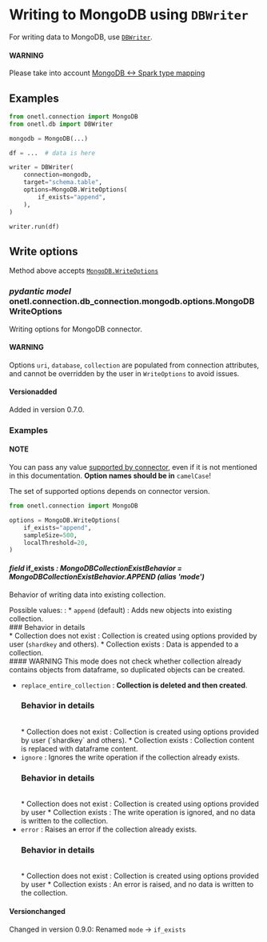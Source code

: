 <a id="mongodb-write"></a>

# Writing to MongoDB using `DBWriter`

For writing data to MongoDB, use [`DBWriter`](../../../db/db_writer.md#onetl.db.db_writer.db_writer.DBWriter).

#### WARNING
Please take into account [MongoDB <-> Spark type mapping](types.md#mongodb-types)

## Examples

```python
from onetl.connection import MongoDB
from onetl.db import DBWriter

mongodb = MongoDB(...)

df = ...  # data is here

writer = DBWriter(
    connection=mongodb,
    target="schema.table",
    options=MongoDB.WriteOptions(
        if_exists="append",
    ),
)

writer.run(df)
```

## Write options

Method above accepts  [`MongoDB.WriteOptions`](#onetl.connection.db_connection.mongodb.options.MongoDBWriteOptions)

### *pydantic model* onetl.connection.db_connection.mongodb.options.MongoDBWriteOptions

Writing options for MongoDB connector.

#### WARNING
Options `uri`, `database`, `collection` are populated from connection attributes,
and cannot be overridden by the user in `WriteOptions` to avoid issues.

#### Versionadded
Added in version 0.7.0.

### Examples

#### NOTE
You can pass any value
[supported by connector](https://www.mongodb.com/docs/spark-connector/current/batch-mode/batch-write-config/),
even if it is not mentioned in this documentation. **Option names should be in** `camelCase`!

The set of supported options depends on connector version.

```python
from onetl.connection import MongoDB

options = MongoDB.WriteOptions(
    if_exists="append",
    sampleSize=500,
    localThreshold=20,
)
```

<!-- !! processed by numpydoc !! -->

#### *field* if_exists *: MongoDBCollectionExistBehavior* *= MongoDBCollectionExistBehavior.APPEND* *(alias 'mode')*

Behavior of writing data into existing collection.

Possible values:
: * `append` (default)
    : Adds new objects into existing collection.
      <br/>
      ### Behavior in details
      <br/>
      * Collection does not exist
        : Collection is created using options provided by user
          (`shardkey` and others).
      * Collection exists
        : Data is appended to a collection.
          <br/>
          #### WARNING
          This mode does not check whether collection already contains
          objects from dataframe, so duplicated objects can be created.
  * `replace_entire_collection`
    : **Collection is deleted and then created**.
      <br/>
      ### Behavior in details
      <br/>
      * Collection does not exist
        : Collection is created using options provided by user
          (`shardkey` and others).
      * Collection exists
        : Collection content is replaced with dataframe content.
  * `ignore`
    : Ignores the write operation if the collection already exists.
      <br/>
      ### Behavior in details
      <br/>
      * Collection does not exist
        : Collection is created using options provided by user
      * Collection exists
        : The write operation is ignored, and no data is written to the collection.
  * `error`
    : Raises an error if the collection already exists.
      <br/>
      ### Behavior in details
      <br/>
      * Collection does not exist
        : Collection is created using options provided by user
      * Collection exists
        : An error is raised, and no data is written to the collection.

#### Versionchanged
Changed in version 0.9.0: Renamed `mode` → `if_exists`

<!-- !! processed by numpydoc !! -->
